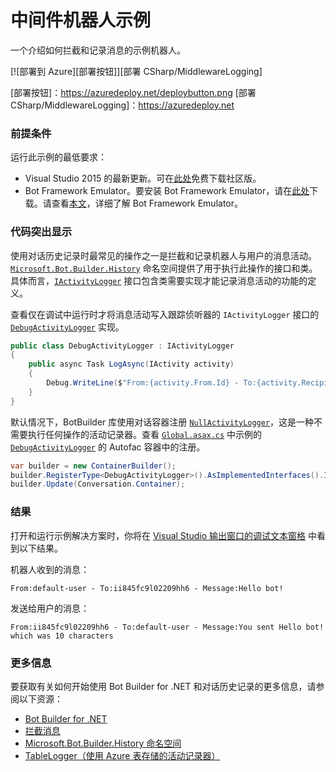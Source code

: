 ﻿# 中间件机器人示例

一个介绍如何拦截和记录消息的示例机器人。

[![部署到 Azure][部署按钮]][部署 CSharp/MiddlewareLogging]

[部署按钮]：https://azuredeploy.net/deploybutton.png
[部署 CSharp/MiddlewareLogging]：https://azuredeploy.net

### 前提条件

运行此示例的最低要求：
* Visual Studio 2015 的最新更新。可在[此处](http://www.visualstudio.com)免费下载社区版。
* Bot Framework Emulator。要安装 Bot Framework Emulator，请在[此处](https://emulator.botframework.com/)下载。请查看[本文](https://github.com/microsoft/botframework-emulator/wiki/Getting-Started)，详细了解 Bot Framework Emulator。

### 代码突出显示

使用对话历史记录时最常见的操作之一是拦截和记录机器人与用户的消息活动。[`Microsoft.Bot.Builder.History`](https://github.com/Microsoft/BotBuilder/tree/master/CSharp/Library/Microsoft.Bot.Builder.History) 命名空间提供了用于执行此操作的接口和类。具体而言，[`IActivityLogger`](https://github.com/Microsoft/BotBuilder/blob/master/CSharp/Library/Microsoft.Bot.Builder/Dialogs/IActivityLogger.cs) 接口包含类需要实现才能记录消息活动的功能的定义。

查看仅在调试中运行时才将消息活动写入跟踪侦听器的 `IActivityLogger` 接口的 [`DebugActivityLogger`](DebugActivityLogger.cs) 实现。

````C#
public class DebugActivityLogger : IActivityLogger
{
    public async Task LogAsync(IActivity activity)
    {
        Debug.WriteLine($"From:{activity.From.Id} - To:{activity.Recipient.Id} - Message:{activity.AsMessageActivity()?.Text}");
    }
}
````

默认情况下，BotBuilder 库使用对话容器注册 [`NullActivityLogger`](https://github.com/Microsoft/BotBuilder/blob/master/CSharp/Library/Microsoft.Bot.Builder/Dialogs/IActivityLogger.cs#L81)，这是一种不需要执行任何操作的活动记录器。查看 [`Global.asax.cs`](Global.asax.cs#L11-L13) 中示例的 [`DebugActivityLogger`](DebugActivityLogger.cs) 的 Autofac 容器中的注册。

````C#
var builder = new ContainerBuilder();
builder.RegisterType<DebugActivityLogger>().AsImplementedInterfaces().InstancePerDependency();
builder.Update(Conversation.Container);
````

### 结果

打开和运行示例解决方案时，你将在 [Visual Studio 输出窗口的调试文本窗格](https://blogs.msdn.microsoft.com/visualstudioalm/2015/02/09/the-output-window-while-debugging-with-visual-studio/) 中看到以下结果。

机器人收到的消息：
````
From:default-user - To:ii845fc9l02209hh6 - Message:Hello bot!
````

发送给用户的消息：
````
From:ii845fc9l02209hh6 - To:default-user - Message:You sent Hello bot! which was 10 characters
````

### 更多信息

要获取有关如何开始使用 Bot Builder for .NET 和对话历史记录的更多信息，请参阅以下资源：

* [Bot Builder for .NET](https://docs.microsoft.com/zh-cn/bot-framework/dotnet/)
* [拦截消息](https://docs.microsoft.com/zh-cn/bot-framework/dotnet/bot-builder-dotnet-middleware)
* [Microsoft.Bot.Builder.History 命名空间](https://docs.botframework.com/zh-cn/csharp/builder/sdkreference/dc/dc6/namespace_microsoft_1_1_bot_1_1_builder_1_1_history.html)
* [TableLogger（使用 Azure 表存储的活动记录器）](https://github.com/Microsoft/BotBuilder/blob/master/CSharp/Library/Microsoft.Bot.Builder.Azure/TableLogger.cs#L60)